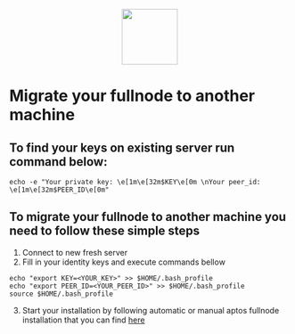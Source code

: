 <p align="center">
  <img width="100" height="auto" src="https://user-images.githubusercontent.com/50621007/165930080-4f541b46-1ae3-461c-acc9-de72d7ab93b7.png">
</p>

# Migrate your fullnode to another machine
## To find your keys on existing server run command below:
```
echo -e "Your private key: \e[1m\e[32m$KEY\e[0m \nYour peer_id: \e[1m\e[32m$PEER_ID\e[0m"
```

## To migrate your fullnode to another machine you need to follow these simple steps
1. Connect to new fresh server
2. Fill in your identity keys and execute commands bellow
```
echo "export KEY=<YOUR_KEY>" >> $HOME/.bash_profile
echo "export PEER_ID=<YOUR_PEER_ID>" >> $HOME/.bash_profile
source $HOME/.bash_profile
```
3. Start your installation by following automatic or manual aptos fullnode installation that you can find [here](https://github.com/kj89/testnet_manuals/blob/main/aptos/README.md)

